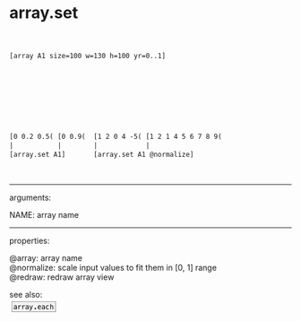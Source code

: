 # array.set

```


[array A1 size=100 w=130 h=100 yr=0..1]








[0 0.2 0.5( [0 0.9(  [1 2 0 4 -5( [1 2 1 4 5 6 7 8 9(
|           |        |            |
[array.set A1]       [array.set A1 @normalize]

            
```
---
arguments:

NAME: array name<br>

---
properties:

@array: array name<br>
@normalize: scale input values to fit them in [0, 1]
            range<br>
@redraw: redraw array view<br>

see also:<br>
![array.each](img/object_array.each.png)
